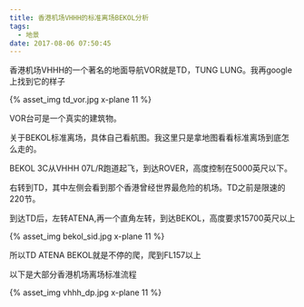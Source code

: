 ```yaml
---
title: 香港机场VHHH的标准离场BEKOL分析
tags:
  - 地景
date: 2017-08-06 07:50:45
---
```



香港机场VHHH的一个著名的地面导航VOR就是TD，TUNG LUNG。我再google上找到它的样子

{% asset_img td_vor.jpg x-plane 11 %}

VOR台可是一个真实的建筑物。

关于BEKOL标准离场，具体自己看航图。我这里只是拿地图看看标准离场到底怎么走的。

BEKOL 3C从VHHH 07L/R跑道起飞，到达ROVER，高度控制在5000英尺以下。

右转到TD，其中左侧会看到那个香港曾经世界最危险的机场。TD之前是限速的220节。

到达TD后，左转ATENA,再一个直角左转，到达BEKOL，高度要求15700英尺以上


{% asset_img bekol_sid.jpg x-plane 11 %}


所以TD ATENA BEKOL就是不停的爬，爬到FL157以上


以下是大部分香港机场离场标准流程

{% asset_img vhhh_dp.jpg x-plane 11 %}